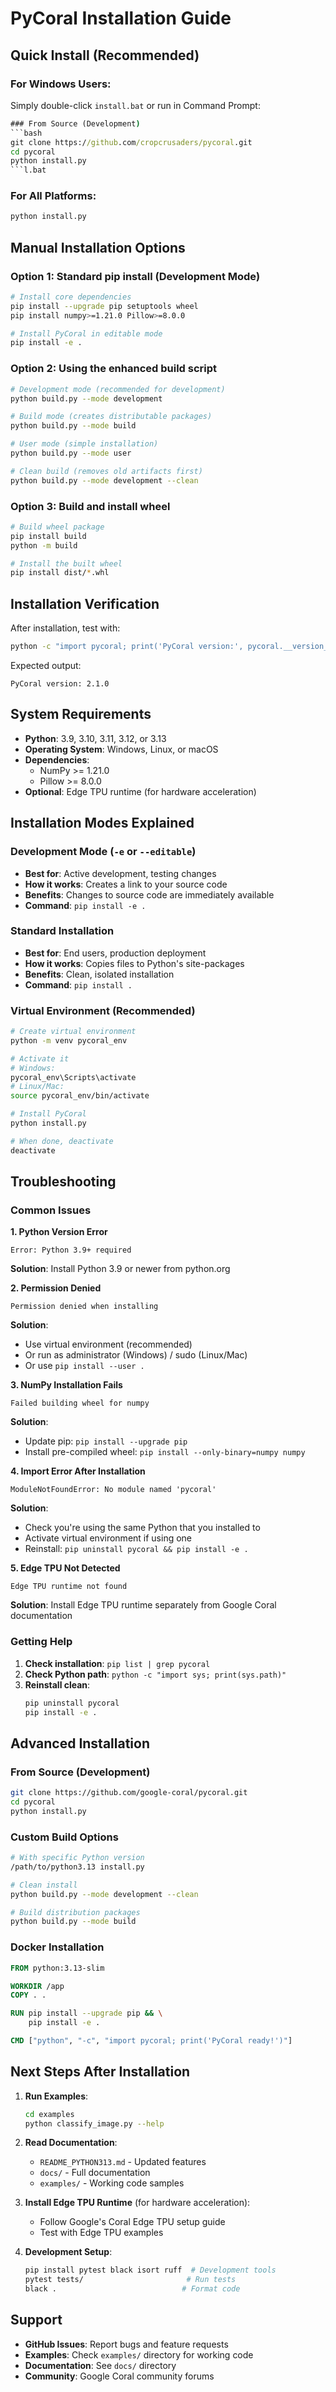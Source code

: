 # PyCoral Installation Guide

## Quick Install (Recommended)

### For Windows Users:
Simply double-click `install.bat` or run in Command Prompt:
```cmd
### From Source (Development)
```bash
git clone https://github.com/cropcrusaders/pycoral.git
cd pycoral
python install.py
```l.bat
```

### For All Platforms:
```bash
python install.py
```

## Manual Installation Options

### Option 1: Standard pip install (Development Mode)
```bash
# Install core dependencies
pip install --upgrade pip setuptools wheel
pip install numpy>=1.21.0 Pillow>=8.0.0

# Install PyCoral in editable mode
pip install -e .
```

### Option 2: Using the enhanced build script
```bash
# Development mode (recommended for development)
python build.py --mode development

# Build mode (creates distributable packages)
python build.py --mode build

# User mode (simple installation)
python build.py --mode user

# Clean build (removes old artifacts first)
python build.py --mode development --clean
```

### Option 3: Build and install wheel
```bash
# Build wheel package
pip install build
python -m build

# Install the built wheel
pip install dist/*.whl
```

## Installation Verification

After installation, test with:
```bash
python -c "import pycoral; print('PyCoral version:', pycoral.__version__)"
```

Expected output:
```
PyCoral version: 2.1.0
```

## System Requirements

- **Python**: 3.9, 3.10, 3.11, 3.12, or 3.13
- **Operating System**: Windows, Linux, or macOS
- **Dependencies**:
  - NumPy >= 1.21.0
  - Pillow >= 8.0.0
- **Optional**: Edge TPU runtime (for hardware acceleration)

## Installation Modes Explained

### Development Mode (`-e` or `--editable`)
- **Best for**: Active development, testing changes
- **How it works**: Creates a link to your source code
- **Benefits**: Changes to source code are immediately available
- **Command**: `pip install -e .`

### Standard Installation
- **Best for**: End users, production deployment
- **How it works**: Copies files to Python's site-packages
- **Benefits**: Clean, isolated installation
- **Command**: `pip install .`

### Virtual Environment (Recommended)
```bash
# Create virtual environment
python -m venv pycoral_env

# Activate it
# Windows:
pycoral_env\Scripts\activate
# Linux/Mac:
source pycoral_env/bin/activate

# Install PyCoral
python install.py

# When done, deactivate
deactivate
```

## Troubleshooting

### Common Issues

**1. Python Version Error**
```
Error: Python 3.9+ required
```
**Solution**: Install Python 3.9 or newer from python.org

**2. Permission Denied**
```
Permission denied when installing
```
**Solution**: 
- Use virtual environment (recommended)
- Or run as administrator (Windows) / sudo (Linux/Mac)
- Or use `pip install --user .`

**3. NumPy Installation Fails**
```
Failed building wheel for numpy
```
**Solution**:
- Update pip: `pip install --upgrade pip`
- Install pre-compiled wheel: `pip install --only-binary=numpy numpy`

**4. Import Error After Installation**
```
ModuleNotFoundError: No module named 'pycoral'
```
**Solution**:
- Check you're using the same Python that you installed to
- Activate virtual environment if using one
- Reinstall: `pip uninstall pycoral && pip install -e .`

**5. Edge TPU Not Detected**
```
Edge TPU runtime not found
```
**Solution**: Install Edge TPU runtime separately from Google Coral documentation

### Getting Help

1. **Check installation**: `pip list | grep pycoral`
2. **Check Python path**: `python -c "import sys; print(sys.path)"`
3. **Reinstall clean**: 
   ```bash
   pip uninstall pycoral
   pip install -e .
   ```

## Advanced Installation

### From Source (Development)
```bash
git clone https://github.com/google-coral/pycoral.git
cd pycoral
python install.py
```

### Custom Build Options
```bash
# With specific Python version
/path/to/python3.13 install.py

# Clean install
python build.py --mode development --clean

# Build distribution packages
python build.py --mode build
```

### Docker Installation
```dockerfile
FROM python:3.13-slim

WORKDIR /app
COPY . .

RUN pip install --upgrade pip && \
    pip install -e .

CMD ["python", "-c", "import pycoral; print('PyCoral ready!')"]
```

## Next Steps After Installation

1. **Run Examples**:
   ```bash
   cd examples
   python classify_image.py --help
   ```

2. **Read Documentation**:
   - `README_PYTHON313.md` - Updated features
   - `docs/` - Full documentation
   - `examples/` - Working code samples

3. **Install Edge TPU Runtime** (for hardware acceleration):
   - Follow Google's Coral Edge TPU setup guide
   - Test with Edge TPU examples

4. **Development Setup**:
   ```bash
   pip install pytest black isort ruff  # Development tools
   pytest tests/                       # Run tests
   black .                            # Format code
   ```

## Support

- **GitHub Issues**: Report bugs and feature requests
- **Examples**: Check `examples/` directory for working code
- **Documentation**: See `docs/` directory
- **Community**: Google Coral community forums
